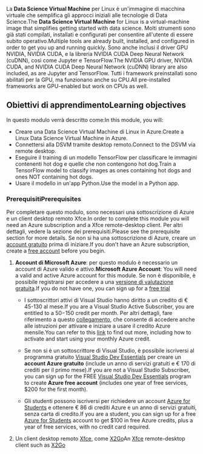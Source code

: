 <span data-ttu-id="3df61-101">La **Data Science Virtual Machine** per Linux è un'immagine di macchina virtuale che semplifica gli approcci iniziali alle tecnologie di Data Science.</span><span class="sxs-lookup"><span data-stu-id="3df61-101">The **Data Science Virtual Machine** for Linux is a virtual-machine image that simplifies getting started with data science.</span></span> <span data-ttu-id="3df61-102">Molti strumenti sono già stati compilati, installati e configurati per consentire all'utente di essere subito operativo.</span><span class="sxs-lookup"><span data-stu-id="3df61-102">Multiple tools are already built, installed, and configured in order to get you up and running quickly.</span></span> <span data-ttu-id="3df61-103">Sono anche inclusi il driver GPU NVIDIA, NVIDIA CUDA, e la libreria NVIDIA CUDA Deep Neural Network (cuDNN), così come Jupyter e TensorFlow.</span><span class="sxs-lookup"><span data-stu-id="3df61-103">The NVIDIA GPU driver, NVIDIA CUDA, and NVIDIA CUDA Deep Neural Network (cuDNN) library are also included, as are Jupyter and TensorFlow.</span></span> <span data-ttu-id="3df61-104">Tutti i framework preinstallati sono abilitati per la GPU, ma funzionano anche su CPU.</span><span class="sxs-lookup"><span data-stu-id="3df61-104">All pre-installed frameworks are GPU-enabled but work on CPUs as well.</span></span>

## <a name="learning-objectives"></a><span data-ttu-id="3df61-105">Obiettivi di apprendimento</span><span class="sxs-lookup"><span data-stu-id="3df61-105">Learning objectives</span></span>

<span data-ttu-id="3df61-106">In questo modulo verrà descritto come:</span><span class="sxs-lookup"><span data-stu-id="3df61-106">In this module, you will:</span></span>

- <span data-ttu-id="3df61-107">Creare una Data Science Virtual Machine di Linux in Azure.</span><span class="sxs-lookup"><span data-stu-id="3df61-107">Create a Linux Data Science Virtual Machine in Azure.</span></span>
- <span data-ttu-id="3df61-108">Connettersi alla DSVM tramite desktop remoto.</span><span class="sxs-lookup"><span data-stu-id="3df61-108">Connect to the DSVM via remote desktop.</span></span>
- <span data-ttu-id="3df61-109">Eseguire il training di un modello TensorFlow per classificare le immagini contenenti hot dog e quelle che non contengono hot dog.</span><span class="sxs-lookup"><span data-stu-id="3df61-109">Train a TensorFlow model to classify images as ones containing hot dogs and ones NOT containing hot dogs.</span></span>
- <span data-ttu-id="3df61-110">Usare il modello in un'app Python.</span><span class="sxs-lookup"><span data-stu-id="3df61-110">Use the model in a Python app.</span></span>

### <a name="prerequisites"></a><span data-ttu-id="3df61-111">Prerequisiti</span><span class="sxs-lookup"><span data-stu-id="3df61-111">Prerequisites</span></span>
<!---TODO: This is really long, need to make more concise and also add to index.yml--->

<span data-ttu-id="3df61-112">Per completare questo modulo, sono necessari una sottoscrizione di Azure e un client desktop remoto Xfce.</span><span class="sxs-lookup"><span data-stu-id="3df61-112">In order to complete this module you will need an Azure subscription and a Xfce remote-desktop client.</span></span> <span data-ttu-id="3df61-113">Per altri dettagli, vedere la sezione dei prerequisiti.</span><span class="sxs-lookup"><span data-stu-id="3df61-113">Please see the prerequisite section for more details.</span></span> <span data-ttu-id="3df61-114">Se non si ha una sottoscrizione di Azure, creare un [account gratuito](https://azure.microsoft.com/free/?WT.mc_id=A261C142F) prima di iniziare.</span><span class="sxs-lookup"><span data-stu-id="3df61-114">If you don't have an Azure subscription, create a [free account](https://azure.microsoft.com/free/?WT.mc_id=A261C142F) before you begin.</span></span>

 1. <span data-ttu-id="3df61-115">**Account di Microsoft Azure**: per questo modulo è necessario un account di Azure valido e attivo.</span><span class="sxs-lookup"><span data-stu-id="3df61-115">**Microsoft Azure Account**: You will need a valid and active Azure account for this module.</span></span> <span data-ttu-id="3df61-116">Se non è disponibile, è possibile registrarsi per accedere a una [versione di valutazione gratuita](https://azure.microsoft.com/free/).</span><span class="sxs-lookup"><span data-stu-id="3df61-116">If you do not have one, you can sign up for a [free trial](https://azure.microsoft.com/free/)</span></span>

    * <span data-ttu-id="3df61-117">I sottoscrittori attivi di Visual Studio hanno diritto a un credito di € 45-130 al mese.</span><span class="sxs-lookup"><span data-stu-id="3df61-117">If you are a Visual Studio Active Subscriber, you are entitled to a $50-$150 credit per month.</span></span> <span data-ttu-id="3df61-118">Per altri dettagli, fare riferimento a questo [collegamento](https://azure.microsoft.com/pricing/member-offers/msdn-benefits-details/), che consente di accedere anche alle istruzioni per attivare e iniziare a usare il credito Azure mensile.</span><span class="sxs-lookup"><span data-stu-id="3df61-118">You can refer to this [link](https://azure.microsoft.com/pricing/member-offers/msdn-benefits-details/) to find out more, including how to activate and start using your monthly Azure credit.</span></span>

    * <span data-ttu-id="3df61-119">Se non si è un sottoscrittore di Visual Studio, è possibile iscriversi al programma gratuito [Visual Studio Dev Essentials](https://www.visualstudio.com/dev-essentials/) per creare un **account Azure gratuito** (include un anno di servizi gratuiti e € 170 di crediti per il primo mese).</span><span class="sxs-lookup"><span data-stu-id="3df61-119">If you are not a Visual Studio Subscriber, you can sign up for the FREE [Visual Studio Dev Essentials](https://www.visualstudio.com/dev-essentials/) program to create **Azure free account** (includes one year of free services, $200 for the first month).</span></span>

    * <span data-ttu-id="3df61-120">Gli studenti possono iscriversi per richiedere un account [Azure for Students](https://aka.ms/azure4students) e ottenere € 86 di crediti Azure e un anno di servizi gratuiti, senza carta di credito.</span><span class="sxs-lookup"><span data-stu-id="3df61-120">If you are a student, you can sign up for a free [Azure for Students](https://aka.ms/azure4students) account to get $100 in free Azure credits, plus a year of free services, with no credit card required.</span></span> 

1. <span data-ttu-id="3df61-121">Un client desktop remoto [Xfce](https://xfce.org/), come [X2Go](https://wiki.x2go.org/doku.php/download:start)</span><span class="sxs-lookup"><span data-stu-id="3df61-121">An [Xfce](https://xfce.org/) remote-desktop client such as [X2Go](https://wiki.x2go.org/doku.php/download:start)</span></span>